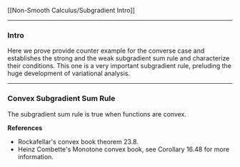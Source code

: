 [[Non-Smooth Calculus/Subgradient Intro]]


---
### **Intro**

Here we prove provide counter example for the converse case and establishes the  strong and the weak subgradient sum rule and characterize their conditions. This one is a very important subgradient rule, preluding the huge development of variational analysis. 


---
### **Convex Subgradient Sum Rule**

The subgradient sum rule is true when functions are convex. 

**References**
- Rockafellar's convex book theorem 23.8. 
- Heinz Combette's Monotone convex book, see Corollary 16.48 for more information. 